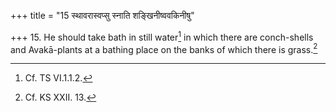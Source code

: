 +++
title = "15 स्थावरास्वप्सु स्नाति शङ्खिनीष्ववकिनीषु"

+++
15. He should take bath in still water[^1] in which there are conch-shells and Avakā-plants at a bathing place on the banks of which there is grass.[^2]  


[^1]: Cf. TS VI.1.1.2.  

[^2]: Cf. KS XXII. 13.  
